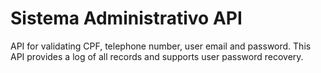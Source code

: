 # Sistema Administrativo API
API for validating CPF, telephone number, user email and password. This API provides a log of all records and supports user password recovery.
